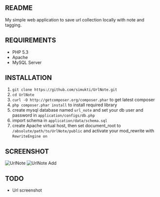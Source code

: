 README
------------

My simple web application to save url collection locally with note and tagging.

REQUIREMENTS
------------

*  PHP 5.3
*  Apache
*  MySQL Server

INSTALLATION
------------

1.  `git clone https://github.com/simukti/UrlNote.git`
2.  `cd UrlNote`
3.  `curl -O http://getcomposer.org/composer.phar` to get latest composer
4.  `php composer.phar install` to install required library
5.  create mysql database named `url_note` and set your db user and password in `application/configs/db.php`
6.  import schema in `application/data/schema.sql`
7.  create Apache virtual host, then set document_root to `/absolute/path/to/UrlNote/public` and activate your mod_rewrite with `RewriteEngine on`

SCREENSHOT
------------

![UrlNote](https://lh6.googleusercontent.com/-TTrwVUhnG0E/UBMDcJ46TZI/AAAAAAAAAAs/J21kob562YA/s700/scr_urlnote.jpg)
![UrlNote Add](https://lh4.googleusercontent.com/-k7JghlmHs84/UBMEtXQbEjI/AAAAAAAAAA0/LlUEckpQ22A/s700/scr_urlnote_add.jpg)

TODO
------------

*  Url screenshot